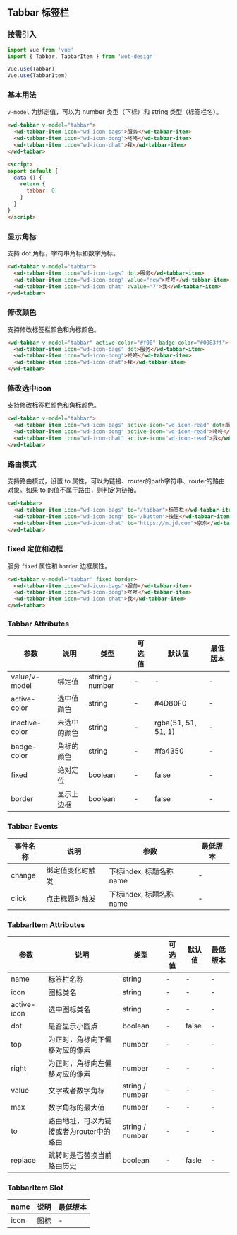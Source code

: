 ## Tabbar 标签栏

### 按需引入

```javascript
import Vue from 'vue'
import { Tabbar, TabbarItem } from 'wot-design'

Vue.use(Tabbar)
Vue.use(TabbarItem)
```

### 基本用法

`v-model` 为绑定值，可以为 number 类型（下标）和 string 类型（标签栏名）。

```html
<wd-tabbar v-model="tabbar">
  <wd-tabbar-item icon="wd-icon-bags">服务</wd-tabbar-item>
  <wd-tabbar-item icon="wd-icon-dong">咚咚</wd-tabbar-item>
  <wd-tabbar-item icon="wd-icon-chat">我</wd-tabbar-item>
</wd-tabbar>

<script>
export default {
  data () {
    return {
      tabbar: 0
    }
  }
}
</script>
```

### 显示角标

支持 dot 角标，字符串角标和数字角标。

```html
<wd-tabbar v-model="tabbar">
  <wd-tabbar-item icon="wd-icon-bags" dot>服务</wd-tabbar-item>
  <wd-tabbar-item icon="wd-icon-dong" value="new">咚咚</wd-tabbar-item>
  <wd-tabbar-item icon="wd-icon-chat" :value="7">我</wd-tabbar-item>
</wd-tabbar>
```

### 修改颜色

支持修改标签栏颜色和角标颜色。

```html
<wd-tabbar v-model="tabbar" active-color="#f00" badge-color="#0083ff">
  <wd-tabbar-item icon="wd-icon-bags" dot>服务</wd-tabbar-item>
  <wd-tabbar-item icon="wd-icon-dong">咚咚</wd-tabbar-item>
  <wd-tabbar-item icon="wd-icon-chat">我</wd-tabbar-item>
</wd-tabbar>
```

### 修改选中icon

支持修改标签栏颜色和角标颜色。

```html
<wd-tabbar v-model="tabbar">
  <wd-tabbar-item icon="wd-icon-bags" active-icon="wd-icon-read" dot>服务</wd-tabbar-item>
  <wd-tabbar-item icon="wd-icon-dong" active-icon="wd-icon-read">咚咚</wd-tabbar-item>
  <wd-tabbar-item icon="wd-icon-chat" active-icon="wd-icon-read">我</wd-tabbar-item>
</wd-tabbar>
```

### 路由模式

支持路由模式，设置 to 属性，可以为链接、router的path字符串、router的路由对象。如果 to 的值不属于路由，则判定为链接。

```html
<wd-tabbar>
  <wd-tabbar-item icon="wd-icon-bags" to="/tabbar">标签栏</wd-tabbar-item>
  <wd-tabbar-item icon="wd-icon-dong" to="/button">按钮</wd-tabbar-item>
  <wd-tabbar-item icon="wd-icon-chat" to="https://m.jd.com">京东</wd-tabbar-item>
</wd-tabbar>
```

### fixed 定位和边框

服务 `fixed` 属性和 `border` 边框属性。

```html
<wd-tabbar v-model="tabbar" fixed border>
  <wd-tabbar-item icon="wd-icon-bags">服务</wd-tabbar-item>
  <wd-tabbar-item icon="wd-icon-dong">咚咚</wd-tabbar-item>
  <wd-tabbar-item icon="wd-icon-chat">我</wd-tabbar-item>
</wd-tabbar>
```

### Tabbar Attributes

| 参数 | 说明 | 类型 | 可选值 | 默认值 | 最低版本 |
|-----|------|-----|-------|-------|---------|
| value/v-model | 绑定值 | string / number | - | - | - |
| active-color | 选中值颜色 | string | - | #4D80F0 | - |
| inactive-color | 未选中的颜色 | string | - | rgba(51, 51, 51, 1) | - |
| badge-color | 角标的颜色 | string | - | #fa4350 | - |
| fixed | 绝对定位 | boolean | - | false | - |
| border | 显示上边框 | boolean | - | false | - |

### Tabbar Events

| 事件名称 | 说明 | 参数 | 最低版本 |
|--------|------|-----|---------|
| change | 绑定值变化时触发 | 下标index, 标题名称name | - |
| click | 点击标题时触发 | 下标index, 标题名称name | - |

### TabbarItem Attributes

| 参数 | 说明 | 类型 | 可选值 | 默认值 | 最低版本 |
|-----|-----|------|-------|-------|---------|
| name | 标签栏名称 | string | - | - | - |
| icon | 图标类名 | string | - | - | - |
| active-icon | 选中图标类名 | string | - | - | - |
| dot | 是否显示小圆点 | boolean | - | false | - |
| top | 为正时，角标向下偏移对应的像素 | number | - | - | - |
| right | 为正时，角标向左偏移对应的像素 | number | - | - | - |
| value | 文字或者数字角标 | string / number | - | - | - |
| max | 数字角标的最大值 | number | - | - | - |
| to | 路由地址，可以为链接或者为router中的路由 | string / number | - | - | - |
| replace | 跳转时是否替换当前路由历史 | boolean | - | fasle | - |

### TabbarItem Slot

| name | 说明 | 最低版本 |
|------|-----|---------|
| icon | 图标 | - |
